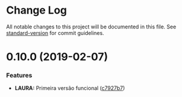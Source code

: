# Change Log

All notable changes to this project will be documented in this file. See [standard-version](https://github.com/conventional-changelog/standard-version) for commit guidelines.

<a name="0.10.0"></a>
# 0.10.0 (2019-02-07)


### Features

* **LAURA:** Primeira versão funcional ([c7927b7](https://github.com/NaturesProphet/LAURA-ARCHITECTURE/commit/c7927b7))
